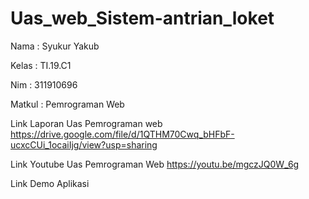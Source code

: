 # Uas_web_Sistem-antrian_loket
Nama : Syukur Yakub

Kelas : TI.19.C1

Nim   : 311910696

Matkul : Pemrograman Web

Link Laporan Uas Pemrograman web https://drive.google.com/file/d/1QTHM70Cwq_bHFbF-ucxcCUi_1ocaiIjg/view?usp=sharing

Link Youtube Uas Pemrograman Web https://youtu.be/mgczJQ0W_6g

Link Demo Aplikasi 
